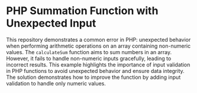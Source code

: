 # PHP Summation Function with Unexpected Input
This repository demonstrates a common error in PHP: unexpected behavior when performing arithmetic operations on an array containing non-numeric values. The `calculateSum` function aims to sum numbers in an array. However, it fails to handle non-numeric inputs gracefully, leading to incorrect results. This example highlights the importance of input validation in PHP functions to avoid unexpected behavior and ensure data integrity. The solution demonstrates how to improve the function by adding input validation to handle only numeric values.